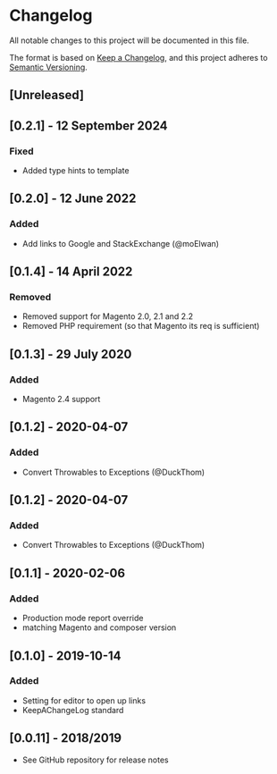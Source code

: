 # Changelog
All notable changes to this project will be documented in this file.

The format is based on [Keep a Changelog](https://keepachangelog.com/en/1.0.0/),
and this project adheres to [Semantic Versioning](https://semver.org/spec/v2.0.0.html).

## [Unreleased]

## [0.2.1] - 12 September 2024
### Fixed
- Added type hints to template

## [0.2.0] - 12 June 2022
### Added
- Add links to Google and StackExchange (@moElwan)

## [0.1.4] - 14 April 2022
### Removed
- Removed support for Magento 2.0, 2.1 and 2.2
- Removed PHP requirement (so that Magento its req is sufficient)

## [0.1.3] - 29 July 2020
### Added
- Magento 2.4 support

## [0.1.2] - 2020-04-07
### Added
- Convert Throwables to Exceptions (@DuckThom)
## [0.1.2] - 2020-04-07
### Added
- Convert Throwables to Exceptions (@DuckThom)

## [0.1.1] - 2020-02-06
### Added
- Production mode report override
- matching Magento and composer version


## [0.1.0] - 2019-10-14
### Added
- Setting for editor to open up links
- KeepAChangeLog standard

## [0.0.11] - 2018/2019
- See GitHub repository for release notes
